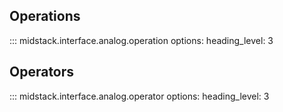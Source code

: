 ## Operations

<!-- prettier-ignore -->
::: midstack.interface.analog.operation
    options:
        heading_level: 3

## Operators

<!-- prettier-ignore -->
::: midstack.interface.analog.operator
    options:
        heading_level: 3

